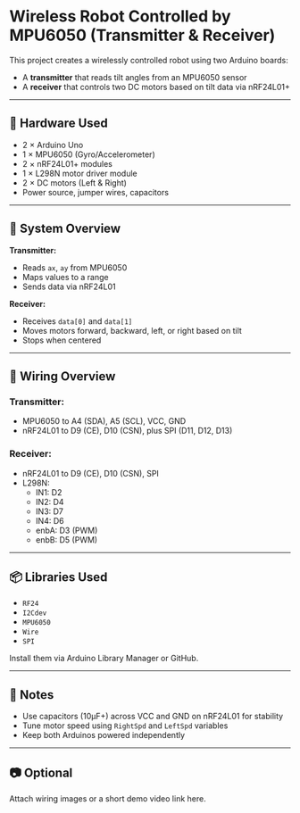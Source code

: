 # Wireless Robot Controlled by MPU6050 (Transmitter & Receiver)

This project creates a wirelessly controlled robot using two Arduino boards:
- A **transmitter** that reads tilt angles from an MPU6050 sensor
- A **receiver** that controls two DC motors based on tilt data via nRF24L01+

---

## 🧰 Hardware Used

- 2 × Arduino Uno
- 1 × MPU6050 (Gyro/Accelerometer)
- 2 × nRF24L01+ modules
- 1 × L298N motor driver module
- 2 × DC motors (Left & Right)
- Power source, jumper wires, capacitors

---

## 📡 System Overview

**Transmitter:**
- Reads `ax`, `ay` from MPU6050
- Maps values to a range
- Sends data via nRF24L01

**Receiver:**
- Receives `data[0]` and `data[1]`
- Moves motors forward, backward, left, or right based on tilt
- Stops when centered

---

## 🔌 Wiring Overview

### Transmitter:
- MPU6050 to A4 (SDA), A5 (SCL), VCC, GND
- nRF24L01 to D9 (CE), D10 (CSN), plus SPI (D11, D12, D13)

### Receiver:
- nRF24L01 to D9 (CE), D10 (CSN), SPI
- L298N:
  - IN1: D2
  - IN2: D4
  - IN3: D7
  - IN4: D6
  - enbA: D3 (PWM)
  - enbB: D5 (PWM)

---

## 📦 Libraries Used

- `RF24`
- `I2Cdev`
- `MPU6050`
- `Wire`
- `SPI`

Install them via Arduino Library Manager or GitHub.

---

## 📝 Notes

- Use capacitors (10µF+) across VCC and GND on nRF24L01 for stability
- Tune motor speed using `RightSpd` and `LeftSpd` variables
- Keep both Arduinos powered independently

---

## 📷 Optional

Attach wiring images or a short demo video link here.

